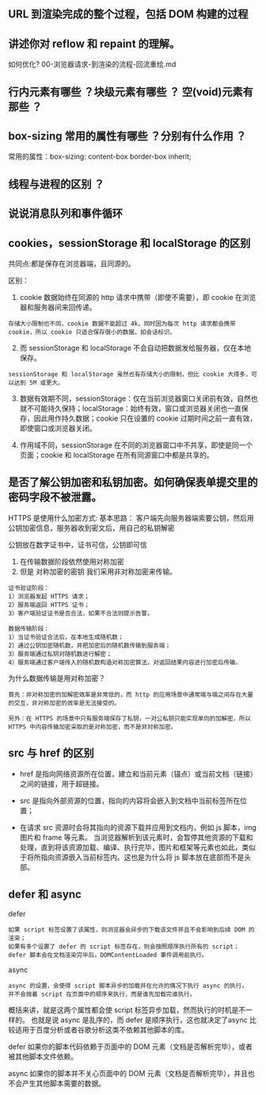 
## URL 到渲染完成的整个过程，包括 DOM 构建的过程

## 讲述你对 reflow 和 repaint 的理解。
如何优化?
00-浏览器请求-到渲染的流程-回流重绘.md

## 行内元素有哪些 ？块级元素有哪些 ？ 空(void)元素有那些 ？

## box-sizing 常用的属性有哪些 ？分别有什么作用 ？

常用的属性：box-sizing: content-box border-box inherit;

## 线程与进程的区别 ？

## 说说消息队列和事件循环

## cookies，sessionStorage 和 localStorage 的区别
共同点:都是保存在浏览器端，且同源的。

区别：
1. cookie 数据始终在同源的 http 请求中携带（即使不需要），即 cookie 在浏览器和服务器间来回传递。
```
存储大小限制也不同，cookie 数据不能超过 4k，同时因为每次 http 请求都会携带 cookie，所以 cookie 只适合保存很小的数据，如会话标识。
```

2. 而 sessionStorage 和 localStorage 不会自动把数据发给服务器，仅在本地保存。
```
sessionStorage 和 localStorage 虽然也有存储大小的限制，但比 cookie 大得多，可以达到 5M 或更大。
```

3. 数据有效期不同，sessionStorage：仅在当前浏览器窗口关闭前有效，自然也就不可能持久保持；localStorage：始终有效，窗口或浏览器关闭也一直保存，因此用作持久数据；cookie 只在设置的 cookie 过期时间之前一直有效，即使窗口或浏览器关闭。

4. 作用域不同，sessionStorage 在不同的浏览器窗口中不共享，即使是同一个页面；cookie 和 localStorage 在所有同源窗口中都是共享的。


## 是否了解公钥加密和私钥加密。如何确保表单提交里的密码字段不被泄露。

HTTPS 是使用什么加密方式:
基本思路：
客户端先向服务器端索要公钥，然后用公钥加密信息，服务器收到密文后，用自己的私钥解密

公钥放在数字证书中，证书可信，公钥即可信

1. 在传输数据阶段依然使用对称加密
2. 但是 对称加密的密钥  我们采用非对称加密来传输。
```
证书验证阶段：
1）浏览器发起 HTTPS 请求；
2）服务端返回 HTTPS 证书；
3）客户端验证证书是否合法，如果不合法则提示告警。

数据传输阶段：
1）当证书验证合法后，在本地生成随机数；
2）通过公钥加密随机数，并把加密后的随机数传输到服务端；
3）服务端通过私钥对随机数进行解密；
4）服务端通过客户端传入的随机数构造对称加密算法，对返回结果内容进行加密后传输。
```

为什么数据传输是用对称加密？
```
首先：非对称加密的加解密效率是非常低的，而 http 的应用场景中通常端与端之间存在大量的交互，非对称加密的效率是无法接受的。

另外：在 HTTPS 的场景中只有服务端保存了私钥，一对公私钥只能实现单向的加解密，所以 HTTPS 中内容传输加密采取的是对称加密，而不是非对称加密。
```

## src 与 href 的区别
* href 是指向网络资源所在位置，建立和当前元素（锚点）或当前文档（链接）之间的链接，用于超链接。

* src 是指向外部资源的位置，指向的内容将会嵌入到文档中当前标签所在位置；

* 在请求 src 资源时会将其指向的资源下载并应用到文档内，例如 js 脚本，img 图片和 frame 等元素。 当浏览器解析到该元素时，会暂停其他资源的下载和处理，直到将该资源加载、编译、执行完毕，图片和框架等元素也如此，类似于将所指向资源嵌入当前标签内。这也是为什么将 js 脚本放在底部而不是头部。



## defer 和 async
defer
```
如果 script 标签设置了该属性，则浏览器会异步的下载该文件并且不会影响到后续 DOM 的渲染；
如果有多个设置了 defer 的 script 标签存在，则会按照顺序执行所有的 script；
defer 脚本会在文档渲染完毕后，DOMContentLoaded 事件调用前执行。
```
async
```
async 的设置，会使得 script 脚本异步的加载并在允许的情况下执行 async 的执行，
并不会按着 script 在页面中的顺序来执行，而是谁先加载完谁执行。
```

概括来讲，就是这两个属性都会使 script 标签异步加载，然而执行的时机是不一样的。
也就是说 async 是乱序的，而 defer 是顺序执行，这也就决定了async 比较适用于百度分析或者谷歌分析这类不依赖其他脚本的库。

defer
如果你的脚本代码依赖于页面中的 DOM 元素（文档是否解析完毕），或者被其他脚本文件依赖。

async
如果你的脚本并不关心页面中的 DOM 元素（文档是否解析完毕），并且也不会产生其他脚本需要的数据。